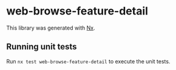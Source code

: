 # web-browse-feature-detail

This library was generated with [Nx](https://nx.dev).

## Running unit tests

Run `nx test web-browse-feature-detail` to execute the unit tests.
